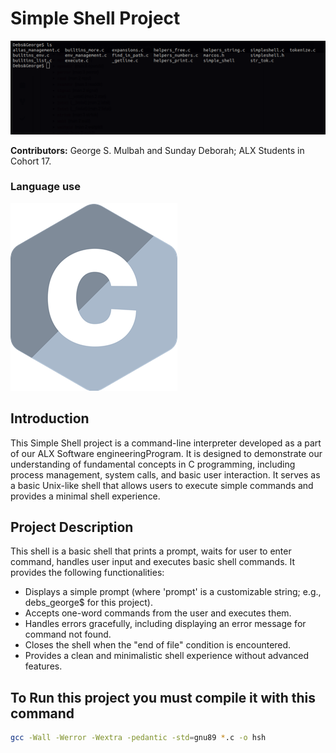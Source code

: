 # Simple Shell Project

![Image of the shell we Created](https://github.com/sir-george2500/custome_images/blob/main/images/picture_of_the_shell.png?raw=true)

**Contributors:** George S. Mulbah and  Sunday Deborah; ALX Students in Cohort 17.

### Language use 

![Image of the C language](https://github.com/sir-george2500/custome_images/blob/main/images/68747470733a2f2f7365656b6c6f676f2e636f6d2f696d616765732f432f632d70726f6772616d6d696e672d6c616e67756167652d6c6f676f2d394233324430313742312d7365656b6c6f676f2e636f6d2e706e67.png?raw=true)

## Introduction

This Simple Shell project is a command-line interpreter developed as a part of our ALX Software engineeringProgram. It is designed to demonstrate our understanding of fundamental concepts in C programming, including process management, system calls, and basic user interaction. It serves as a basic Unix-like shell that allows users to execute simple commands and provides a minimal shell experience.

## Project Description


This shell is a basic shell that prints a prompt, waits for user to enter command, handles user input and executes basic shell commands. It provides the following functionalities:
- Displays a simple prompt (where 'prompt' is a customizable string; e.g., debs_george$ for this project).
- Accepts one-word commands from the user and executes them.
- Handles errors gracefully, including displaying an error message for command not found.
- Closes the shell when the "end of file" condition is encountered.
- Provides a clean and minimalistic shell experience without advanced features.

## To Run this project you must compile it with this command 
```bash
gcc -Wall -Werror -Wextra -pedantic -std=gnu89 *.c -o hsh
```
